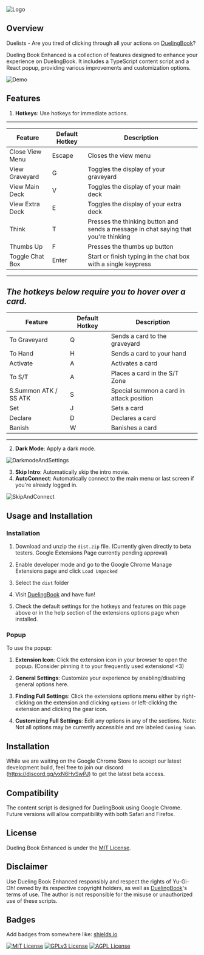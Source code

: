 
![Logo](https://i.imgur.com/Z7pklez.png)

## Overview

Duelists - Are you tired of clicking through all your actions on [DuelingBook](https://www.duelingbook.com/html5)?

Dueling Book Enhanced is a collection of features designed to enhance your experience on DuelingBook. It includes a TypeScript content script and a React popup, providing various improvements and customization options.

![Demo](https://github.com/alexjraymond/DuelingBookEnhanced/blob/main/src/assets/images/demo-medium.gif?raw=true)

## Features

1. **Hotkeys**: Use hotkeys for immediate actions.

---
| Feature | Default Hotkey | Description |
| ------- | -------------- | ----------- |
| Close View Menu | Escape | Closes the view menu | 
| View Graveyard | G | Toggles the display of your graveyard | 
| View Main Deck | V | Toggles the display of your main deck |
| View Extra Deck | E | Toggles the display of your extra deck |
| Think | T | Presses the thinking button and sends a message in chat saying that you're thinking |
| Thumbs Up | F | Presses the thumbs up button | 
| Toggle Chat Box | Enter | Start or finish typing in the chat box with a single keypress |
---

   ***The hotkeys below require you to hover over a card.***
---
| **Feature** | **Default Hotkey** | **Description** |
| ------- | -------------- | ----------- |
| To Graveyard | Q | Sends a card to the graveyard | 
| To Hand | H | Sends a card to your hand | 
| Activate | A | Activates a card |
| To S/T | A | Places a card in the S/T Zone |
| S.Summon ATK / SS ATK | S | Special summon a card in attack position |
| Set | J | Sets a card | 
| Declare | D | Declares a card |
| Banish | W | Banishes a card |
---

2. **Dark Mode**: Apply a dark mode.

![DarkmodeAndSettings](https://github.com/alexjraymond/DuelingBookEnhanced/blob/main/src/assets/images/nightmode-and-settings.gif?raw=true)

3. **Skip Intro**: Automatically skip the intro movie.
4. **AutoConnect**: Automatically connect to the main menu or last screen if you're already logged in.

![SkipAndConnect](https://github.com/alexjraymond/DuelingBookEnhanced/blob/main/src/assets/images/skip-and-connect.gif?raw=true)

## Usage and Installation

###  Installation

1. Download and unzip the `dist.zip` file. (Currently given directly to beta testers. Google Extensions Page currently pending approval)

2. Enable developer mode and go to the Google Chrome Manage Extensions page and click `Load Unpacked`

3. Select the `dist` folder

4. Visit [DuelingBook](https://www.duelingbook.com/html5) and have fun!

5. Check the default settings for the hotkeys and features on this page above or in the help section of the extensions options page when installed.

### Popup

To use the popup:

1. **Extension Icon**: Click the extension icon in your browser to open the popup. (Consider pinning it to your frequently used extensions! <3)

2. **General Settings**: Customize your experience by enabling/disabling general options here.

3. **Finding Full Settings**: Click the extensions options menu either by right-clicking on the extension and clicking `options` or left-clicking the extension and clicking the gear icon.

4. **Customizing Full Settings**:  Edit any options in any of the sections. Note: Not all options may be currently accessible and are labeled `Coming Soon`.

## Installation

While we are waiting on the Google Chrome Store to accept our latest development build, feel free to join our discord (https://discord.gg/vxN6HvSwPJ) to get the latest beta access.


## Compatibility

The content script is designed for DuelingBook using Google Chrome. Future versions will allow compatibility with both Safari and Firefox.

## License

Dueling Book Enhanced is under the [MIT License](LICENSE.md).

## Disclaimer

Use Dueling Book Enhanced responsibly and respect the rights of Yu-Gi-Oh! owned by its respective copyright holders, as well as [DuelingBook](https://www.duelingbook.com/html5)'s terms of use. The author is not responsible for the misuse or unauthorized use of these scripts.

## Badges

Add badges from somewhere like: [shields.io](https://shields.io/)

[![MIT License](https://img.shields.io/badge/License-MIT-green.svg)](https://choosealicense.com/licenses/mit/)
[![GPLv3 License](https://img.shields.io/badge/License-GPL%20v3-yellow.svg)](https://opensource.org/licenses/)
[![AGPL License](https://img.shields.io/badge/license-AGPL-blue.svg)](http://www.gnu.org/licenses/agpl-3.0)
